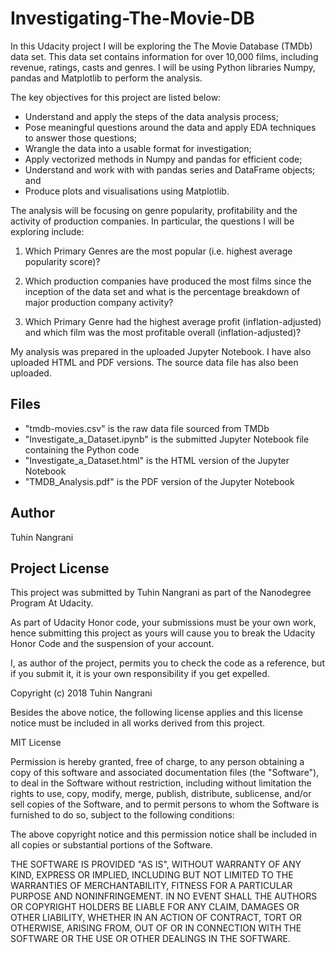 # Investigating-The-Movie-DB

In this Udacity project I will be exploring the The Movie Database (TMDb) data set. This data set contains information for over 10,000 films, including revenue, ratings, casts and genres. I will be using Python libraries Numpy, pandas and Matplotlib to perform the analysis.

The key objectives for this project are listed below:
- Understand and apply the steps of the data analysis process;
- Pose meaningful questions around the data and apply EDA techniques to answer those questions;
- Wrangle the data into a usable format for investigation;
- Apply vectorized methods in Numpy and pandas for efficient code;
- Understand and work with with pandas series and DataFrame objects; and
- Produce plots and visualisations using Matplotlib.

The analysis will be focusing on genre popularity, profitability and the activity of production companies. In particular, the questions I will be exploring include:

1) Which Primary Genres are the most popular (i.e. highest average popularity score)?

2) Which production companies have produced the most films since the inception of the data set and what is the percentage breakdown of major production company activity?

3) Which Primary Genre had the highest average profit (inflation-adjusted) and which film was the most profitable overall (inflation-adjusted)?

My analysis was prepared in the uploaded Jupyter Notebook. I have also uploaded HTML and PDF versions. The source data file has also been uploaded.

## Files
- "tmdb-movies.csv" is the raw data file sourced from TMDb
- "Investigate_a_Dataset.ipynb" is the submitted Jupyter Notebook file containing the Python code
- "Investigate_a_Dataset.html" is the HTML version of the Jupyter Notebook
- "TMDB_Analysis.pdf" is the PDF version of the Jupyter Notebook

## Author
Tuhin Nangrani
 
## Project License
 
This project was submitted by Tuhin Nangrani as part of the Nanodegree Program At Udacity.

As part of Udacity Honor code, your submissions must be your own work, hence
submitting this project as yours will cause you to break the Udacity Honor Code
and the suspension of your account.

I, as author of the project, permits you to check the code as a reference, but if
you submit it, it is your own responsibility if you get expelled.

Copyright (c) 2018 Tuhin Nangrani

Besides the above notice, the following license applies and this license notice
must be included in all works derived from this project.

MIT License

Permission is hereby granted, free of charge, to any person obtaining a copy
of this software and associated documentation files (the "Software"), to deal
in the Software without restriction, including without limitation the rights
to use, copy, modify, merge, publish, distribute, sublicense, and/or sell
copies of the Software, and to permit persons to whom the Software is
furnished to do so, subject to the following conditions:

The above copyright notice and this permission notice shall be included in all
copies or substantial portions of the Software.

THE SOFTWARE IS PROVIDED "AS IS", WITHOUT WARRANTY OF ANY KIND, EXPRESS OR
IMPLIED, INCLUDING BUT NOT LIMITED TO THE WARRANTIES OF MERCHANTABILITY,
FITNESS FOR A PARTICULAR PURPOSE AND NONINFRINGEMENT. IN NO EVENT SHALL THE
AUTHORS OR COPYRIGHT HOLDERS BE LIABLE FOR ANY CLAIM, DAMAGES OR OTHER
LIABILITY, WHETHER IN AN ACTION OF CONTRACT, TORT OR OTHERWISE, ARISING FROM,
OUT OF OR IN CONNECTION WITH THE SOFTWARE OR THE USE OR OTHER DEALINGS IN THE
SOFTWARE.
